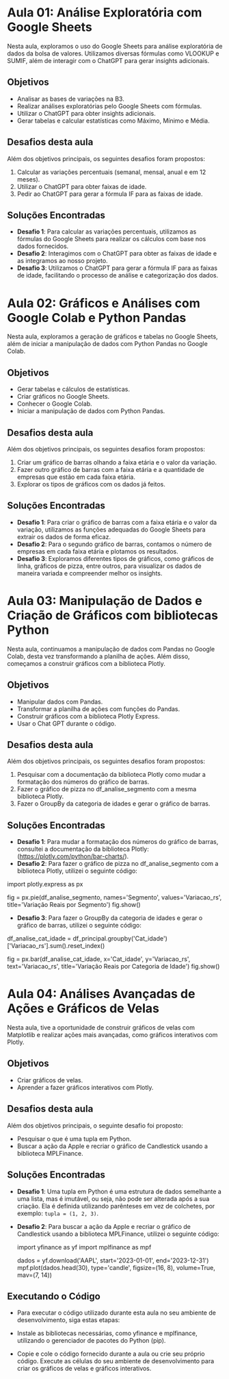 # Aula 01: Análise Exploratória com Google Sheets

Nesta aula, exploramos o uso do Google Sheets para análise exploratória de dados da bolsa de valores. Utilizamos diversas fórmulas como VLOOKUP e SUMIF, além de interagir com o ChatGPT para gerar insights adicionais.

## Objetivos

- Analisar as bases de variações na B3.
- Realizar análises exploratórias pelo Google Sheets com fórmulas.
- Utilizar o ChatGPT para obter insights adicionais.
- Gerar tabelas e calcular estatísticas como Máximo, Mínimo e Média.

## Desafios desta aula

Além dos objetivos principais, os seguintes desafios foram propostos:

1. Calcular as variações percentuais (semanal, mensal, anual e em 12 meses).
2. Utilizar o ChatGPT para obter faixas de idade.
3. Pedir ao ChatGPT para gerar a fórmula IF para as faixas de idade.

## Soluções Encontradas

- **Desafio 1**: Para calcular as variações percentuais, utilizamos as fórmulas do Google Sheets para realizar os cálculos com base nos dados fornecidos.
- **Desafio 2**: Interagimos com o ChatGPT para obter as faixas de idade e as integramos ao nosso projeto.
- **Desafio 3**: Utilizamos o ChatGPT para gerar a fórmula IF para as faixas de idade, facilitando o processo de análise e categorização dos dados.

# Aula 02: Gráficos e Análises com Google Colab e Python Pandas

Nesta aula, exploramos a geração de gráficos e tabelas no Google Sheets, além de iniciar a manipulação de dados com Python Pandas no Google Colab.

## Objetivos

- Gerar tabelas e cálculos de estatísticas.
- Criar gráficos no Google Sheets.
- Conhecer o Google Colab.
- Iniciar a manipulação de dados com Python Pandas.

## Desafios desta aula

Além dos objetivos principais, os seguintes desafios foram propostos:

1. Criar um gráfico de barras olhando a faixa etária e o valor da variação.
2. Fazer outro gráfico de barras com a faixa etária e a quantidade de empresas que estão em cada faixa etária.
3. Explorar os tipos de gráficos com os dados já feitos.

## Soluções Encontradas

- **Desafio 1**: Para criar o gráfico de barras com a faixa etária e o valor da variação, utilizamos as funções adequadas do Google Sheets para extrair os dados de forma eficaz.
- **Desafio 2**: Para o segundo gráfico de barras, contamos o número de empresas em cada faixa etária e plotamos os resultados.
- **Desafio 3**: Exploramos diferentes tipos de gráficos, como gráficos de linha, gráficos de pizza, entre outros, para visualizar os dados de maneira variada e compreender melhor os insights.

# Aula 03: Manipulação de Dados e Criação de Gráficos com bibliotecas Python

Nesta aula, continuamos a manipulação de dados com Pandas no Google Colab, desta vez transformando a planilha de ações. Além disso, começamos a construir gráficos com a biblioteca Plotly.

## Objetivos

- Manipular dados com Pandas.
- Transformar a planilha de ações com funções do Pandas.
- Construir gráficos com a biblioteca Plotly Express.
- Usar o Chat GPT durante o código.

## Desafios desta aula

Além dos objetivos principais, os seguintes desafios foram propostos:

1. Pesquisar com a documentação da biblioteca Plotly como mudar a formatação dos números do gráfico de barras.
2. Fazer o gráfico de pizza no df_analise_segmento com a mesma biblioteca Plotly.
3. Fazer o GroupBy da categoria de idades e gerar o gráfico de barras.

## Soluções Encontradas

- **Desafio 1**: Para mudar a formatação dos números do gráfico de barras, consultei a documentação da biblioteca Plotly: (https://plotly.com/python/bar-charts/).
- **Desafio 2**: Para fazer o gráfico de pizza no df_analise_segmento com a biblioteca Plotly, utilizei o seguinte código:

import plotly.express as px

fig = px.pie(df_analise_segmento, names='Segmento', values='Variacao_rs', title='Variação Reais por Segmento')
  fig.show()
  
- **Desafio 3**: Para fazer o GroupBy da categoria de idades e gerar o gráfico de barras, utilizei o seguinte código:

df_analise_cat_idade = df_principal.groupby('Cat_idade')['Variacao_rs'].sum().reset_index()

fig = px.bar(df_analise_cat_idade, x='Cat_idade', y='Variacao_rs', text='Variacao_rs', title='Variação Reais por Categoria de Idade')
fig.show()

# Aula 04: Análises Avançadas de Ações e Gráficos de Velas

Nesta aula, tive a oportunidade de construir gráficos de velas com Matplotlib e realizar ações mais avançadas, como gráficos interativos com Plotly.

## Objetivos

- Criar gráficos de velas.
- Aprender a fazer gráficos interativos com Plotly.

## Desafios desta aula

Além dos objetivos principais, o seguinte desafio foi proposto:

- Pesquisar o que é uma tupla em Python.
- Buscar a ação da Apple e recriar o gráfico de Candlestick usando a biblioteca MPLFinance.

## Soluções Encontradas

- **Desafio 1**: Uma tupla em Python é uma estrutura de dados semelhante a uma lista, mas é imutável, ou seja, não pode ser alterada após a sua criação. Ela é definida utilizando parênteses em vez de colchetes, por exemplo: `tupla = (1, 2, 3)`.
- **Desafio 2**: Para buscar a ação da Apple e recriar o gráfico de Candlestick usando a biblioteca MPLFinance, utilizei o seguinte código:

  import yfinance as yf
  import mplfinance as mpf

  dados = yf.download('AAPL', start='2023-01-01', end='2023-12-31')
  mpf.plot(dados.head(30), type='candle', figsize=(16, 8), volume=True, mav=(7, 14))

## Executando o Código

- Para executar o código utilizado durante esta aula no seu ambiente de desenvolvimento, siga estas etapas:

- Instale as bibliotecas necessárias, como yfinance e mplfinance, utilizando o gerenciador de pacotes do Python (pip).
- Copie e cole o código fornecido durante a aula ou crie seu próprio código.
Execute as células do seu ambiente de desenvolvimento para criar os gráficos de velas e gráficos interativos.
